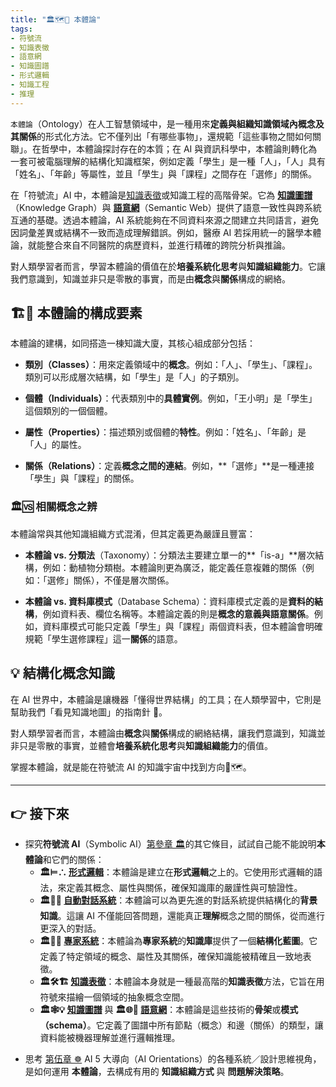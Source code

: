 ```yaml
---
title: "🏛️🗺️🌌 本體論"
tags:
- 符號流
- 知識表徵
- 語意網
- 知識圖譜
- 形式邏輯
- 知識工程
- 推理
---
```

`本體論`（Ontology）在人工智慧領域中，是一種用來**定義與組織知識領域內概念及其關係**的形式化方法。它不僅列出「有哪些事物」，還規範「這些事物之間如何關聯」。在哲學中，本體論探討存在的本質；在 AI 與資訊科學中，本體論則轉化為一套可被電腦理解的結構化知識框架，例如定義「學生」是一種「人」，「人」具有「姓名」、「年齡」等屬性，並且「學生」與「課程」之間存在「選修」的關係。

在「符號流」AI 中，本體論是[知識表徵](03-04-knowledge_representation.zh-hant)或知識工程的高階骨架。它為 **[知識圖譜](03-04-knowledge_representation.zh-hant)** （Knowledge Graph）與 **[語意網](03-06-semantic_web.zh-hant)**（Semantic Web）提供了語意一致性與跨系統互通的基礎。透過本體論，AI 系統能夠在不同資料來源之間建立共同語言，避免因詞彙差異或結構不一致而造成理解錯誤。例如，醫療 AI 若採用統一的醫學本體論，就能整合來自不同醫院的病歷資料，並進行精確的跨院分析與推論。

對人類學習者而言，學習本體論的價值在於**培養系統化思考**與**知識組織能力**。它讓我們意識到，知識並非只是零散的事實，而是由**概念**與**關係**構成的網絡。

## 🏗️🔗 本體論的構成要素

本體論的建構，如同搭造一棟知識大廈，其核心組成部分包括：

- **類別（Classes）**：用來定義領域中的**概念**。例如：「人」、「學生」、「課程」。類別可以形成層次結構，如「學生」是「人」的子類別。
    
- **個體（Individuals）**：代表類別中的**具體實例**。例如，「王小明」是「學生」這個類別的一個個體。
    
- **屬性（Properties）**：描述類別或個體的**特性**。例如：「姓名」、「年齡」是「人」的屬性。
    
- **關係（Relations）**：定義**概念之間的連結**。例如，**「選修」**是一種連接「學生」與「課程」的關係。


### **🏛️🆚 相關概念之辨**

本體論常與其他知識組織方式混淆，但其定義更為嚴謹且豐富：

- **本體論 vs. 分類法**（Taxonomy）：分類法主要建立單一的**「is-a」**層次結構，例如：動植物分類樹。本體論則更為廣泛，能定義任意複雜的關係（例如：「選修」關係），不僅是層次關係。
    
- **本體論 vs. 資料庫模式**（Database Schema）：資料庫模式定義的是**資料的結構**，例如資料表、欄位名稱等。本體論定義的則是**概念的意義與語意關係**。例如，資料庫模式可能只定義「學生」與「課程」兩個資料表，但本體論會明確規範「學生選修課程」這一**關係**的語意。

## 💡 結構化概念知識

在 AI 世界中，本體論是讓機器「懂得世界結構」的工具；在人類學習中，它則是幫助我們「看見知識地圖」的指南針 🧭。

對人類學習者而言，本體論由**概念**與**關係**構成的網絡結構，讓我們意識到，知識並非只是零散的事實，並體會**培養系統化思考**與**知識組織能力**的價值。

掌握本體論，就是能在符號流 AI 的知識宇宙中找到方向🌌🗺️。

***

## 👉 接下來 

* 探究**符號流 AI**（Symbolic AI）[第參章 🏛️](03----symbolic_ai.zh-hant)的其它條目，試試自己能不能說明**本體論**和它們的關係： 
	- **🏛️⊨∴ [形式邏輯](https://www.google.com/search?q=03-01-formal_logic.zh-hant)**：本體論是建立在**形式邏輯**之上的。它使用形式邏輯的語法，來定義其概念、屬性與關係，確保知識庫的嚴謹性與可驗證性。
	- **🏛️🤖💬 [自動對話系統](https://www.google.com/search?q=03-02-automatic_dialogue_systems.zh-hant)**：本體論可以為更先進的對話系統提供結構化的**背景知識**。這讓 AI 不僅能回答問題，還能真正**理解**概念之間的關係，從而進行更深入的對話。
	- **🏛️🎁🧠 [專家系統](https://www.google.com/search?q=03-03-expert_systems.zh-hant)**：本體論為**專家系統**的**知識庫**提供了一個**結構化藍圖**。它定義了特定領域的概念、屬性及其關係，確保知識能被精確且一致地表徵。
	- **🏛️🛠️🏗️ [知識表徵](https://www.google.com/search?q=03-04-knowledge_representation.zh-hant)**：本體論本身就是一種最高階的**知識表徵**方法，它旨在用符號來描繪一個領域的抽象概念空間。
	- **🏛️🕸💡 [知識圖譜](https://www.google.com/search?q=03-04-knowledge_representation.zh-hant)** 與 **🏛️🌐🔗 [語意網](https://www.google.com/search?q=03-06-semantic_web.zh-hant)**：本體論是這些技術的**骨架**或**模式（schema）**。它定義了圖譜中所有節點（概念）和邊（關係）的類型，讓資料能被機器理解並進行邏輯推理。   
- 思考 [第伍章 ☸](05----ai_orientations.zh-hant) AI 5 大導向（AI Orientations）的各種系統／設計思維視角，是如何運用 **本體論**，去構成有用的 **知識組織方式** 與 **問題解決策略**。